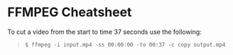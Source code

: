 # FFMPEG Cheatsheet

To cut a video from the start to time 37 seconds use the following:
>```
> $ ffmpeg -i input.mp4 -ss 00:00:00 -to 00:37 -c copy output.mp4
>```

